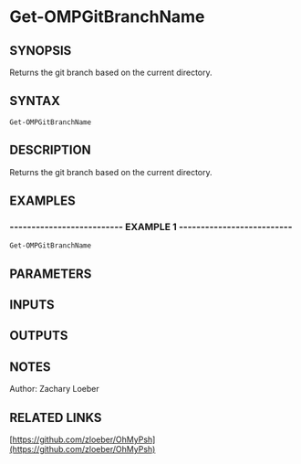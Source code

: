 ﻿---
external help file: OhMyPsh-help.xml
Module Name: OhMyPsh
online version: https://github.com/zloeber/OhMyPsh
schema: 2.0.0
---

# Get-OMPGitBranchName

## SYNOPSIS
Returns the git branch based on the current directory.

## SYNTAX

```
Get-OMPGitBranchName
```

## DESCRIPTION
Returns the git branch based on the current directory.

## EXAMPLES

### -------------------------- EXAMPLE 1 --------------------------
```
Get-OMPGitBranchName
```

## PARAMETERS

## INPUTS

## OUTPUTS

## NOTES
Author: Zachary Loeber

## RELATED LINKS

[https://github.com/zloeber/OhMyPsh](https://github.com/zloeber/OhMyPsh)

